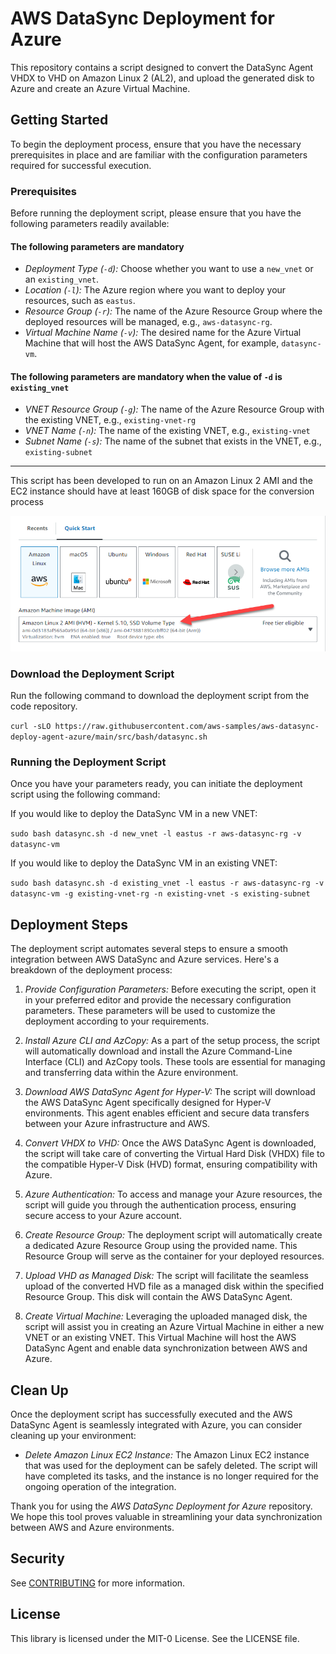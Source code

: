 # AWS DataSync Deployment for Azure

This repository contains a script designed to convert the DataSync Agent VHDX to VHD  on Amazon Linux 2 (AL2), and upload the generated disk to Azure and create an Azure Virtual Machine.

## Getting Started

To begin the deployment process, ensure that you have the necessary prerequisites in place and are familiar with the configuration parameters required for successful execution.

### Prerequisites

Before running the deployment script, please ensure that you have the following parameters readily available:

#### The following parameters are mandatory

- *Deployment Type (`-d`):* Choose whether you want to use a `new_vnet` or an `existing_vnet`.
- *Location (`-l`):* The Azure region where you want to deploy your resources, such as `eastus`.
- *Resource Group (`-r`):* The name of the Azure Resource Group where the deployed resources will be managed, e.g., `aws-datasync-rg`.
- *Virtual Machine Name (`-v`):* The desired name for the Azure Virtual Machine that will host the AWS DataSync Agent, for example, `datasync-vm`.

#### The following parameters are mandatory when the value of `-d` is `existing_vnet`

- *VNET Resource Group (`-g`):* The name of the Azure Resource Group with the existing VNET, e.g., `existing-vnet-rg`
- *VNET Name (`-n`):* The name of the existing VNET, e.g., `existing-vnet`
- *Subnet Name (`-s`):* The name of the subnet that exists in the VNET, e.g., `existing-subnet`

---

This script has been developed to run on an Amazon Linux 2 AMI and the EC2 instance should have at least 160GB of disk space for the conversion process

![Amazon EC2 Launch Instance](./docs/datasync.png)

### Download the Deployment Script

Run the following command to download the deployment script from the code repository.

`curl -sLO https://raw.githubusercontent.com/aws-samples/aws-datasync-deploy-agent-azure/main/src/bash/datasync.sh`

### Running the Deployment Script

Once you have your parameters ready, you can initiate the deployment script using the following command:

If you would like to deploy the DataSync VM in a new VNET: 

`sudo bash datasync.sh -d new_vnet -l eastus -r aws-datasync-rg -v datasync-vm`

If you would like to deploy the DataSync VM in an existing VNET:

`sudo bash datasync.sh -d existing_vnet -l eastus -r aws-datasync-rg -v datasync-vm -g existing-vnet-rg -n existing-vnet -s existing-subnet`

## Deployment Steps

The deployment script automates several steps to ensure a smooth integration between AWS DataSync and Azure services. Here's a breakdown of the deployment process:

1. *Provide Configuration Parameters:*
   Before executing the script, open it in your preferred editor and provide the necessary configuration parameters. These parameters will be used to customize the deployment according to your requirements.

2. *Install Azure CLI and AzCopy:*
   As a part of the setup process, the script will automatically download and install the Azure Command-Line Interface (CLI) and AzCopy tools. These tools are essential for managing and transferring data within the Azure environment.

3. *Download AWS DataSync Agent for Hyper-V:*
   The script will download the AWS DataSync Agent specifically designed for Hyper-V environments. This agent enables efficient and secure data transfers between your Azure infrastructure and AWS.

4. *Convert VHDX to VHD:*
   Once the AWS DataSync Agent is downloaded, the script will take care of converting the Virtual Hard Disk (VHDX) file to the compatible Hyper-V Disk (HVD) format, ensuring compatibility with Azure.

5. *Azure Authentication:*
   To access and manage your Azure resources, the script will guide you through the authentication process, ensuring secure access to your Azure account.

6. *Create Resource Group:*
   The deployment script will automatically create a dedicated Azure Resource Group using the provided name. This Resource Group will serve as the container for your deployed resources.

7. *Upload VHD as Managed Disk:*
   The script will facilitate the seamless upload of the converted HVD file as a managed disk within the specified Resource Group. This disk will contain the AWS DataSync Agent.

8. *Create Virtual Machine:*
   Leveraging the uploaded managed disk, the script will assist you in creating an Azure Virtual Machine in either a new VNET or an existing VNET. This Virtual Machine will host the AWS DataSync Agent and enable data synchronization between AWS and Azure.

## Clean Up

Once the deployment script has successfully executed and the AWS DataSync Agent is seamlessly integrated with Azure, you can consider cleaning up your environment:

- *Delete Amazon Linux EC2 Instance:*
  The Amazon Linux EC2 instance that was used for the deployment can be safely deleted. The script will have completed its tasks, and the instance is no longer required for the ongoing operation of the integration.

Thank you for using the *AWS DataSync Deployment for Azure* repository. We hope this tool proves valuable in streamlining your data synchronization between AWS and Azure environments.

## Security

See [CONTRIBUTING](CONTRIBUTING.md#security-issue-notifications) for more information.

## License

This library is licensed under the MIT-0 License. See the LICENSE file.
